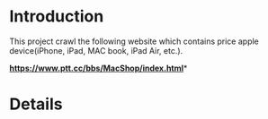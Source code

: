 # Introduction #
This project crawl the following website which contains price apple device(iPhone, iPad, MAC book, iPad Air, etc.).

**https://www.ptt.cc/bbs/MacShop/index.html***


# Details #
